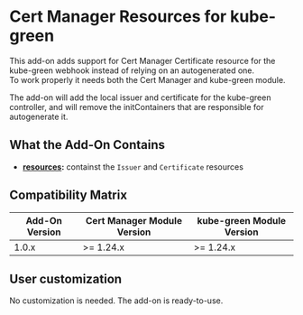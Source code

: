 # Cert Manager Resources for kube-green

This add-on adds support for Cert Manager Certificate resource for the kube-green webhook instead of
relying on an autogenerated one.  
To work properly it needs both the Cert Manager and kube-green module.

The add-on will add the local issuer and certificate for the kube-green controller, and will remove the initContainers
that are responsible for autogenerate it.

## What the Add-On Contains

- **[resources](./resources):** containst the `Issuer` and `Certificate` resources

## Compatibility Matrix

| Add-On Version | Cert Manager Module Version | kube-green Module Version |
|----------------|-----------------------------|---------------------------|
| 1.0.x          | >= 1.24.x                   | >= 1.24.x                 |

## User customization

No customization is needed. The add-on is ready-to-use.
